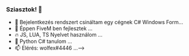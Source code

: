 ### Sziasztok! 👋
- 💫 Bejelentkezés rendszert csináltam egy cégnek C# Windows Form...
- 🔭 Éppen FiveM ben fejlesztek ...
- 🔥 JS, LUA, TS Nyelvet használom ...
- 🌱 Python C# tanulom ...
- 📫 Elérés: wolfex#4446 ...-->
